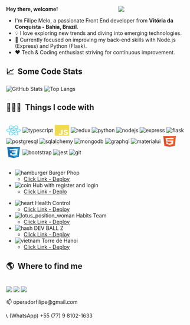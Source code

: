 <p align="left">
  <img src="https://cdn.jsdelivr.net/gh/Th3Wall/assets-cdn/PersonalGithubReadme/Memoji.png" width="200" align="right" style="margin-left: 20px;">
<b>Hey there, welcome!</b></br>
</p>

 - I'm Filipe Melo, a passionate Front End developer from <b>Vitória da Conquista - Bahia, Brazil</b>.</br>
 - 💡 I love exploring new trends and diving into emerging technologies.</br>
 - 🌱 Currently focused on improving my back-end skills with Node.js (Express) and Python (Flask).</br>
 - ❤️ Tech & Coding enthusiast striving for continuous improvement.


## 📈 &nbsp;Some Code Stats ##


 
 ![GitHub Stats](https://github-readme-stats.vercel.app/api?username=mghkill&show_icons=true&hide_border=true&bg_color=0D1117&title_color=007FFF&icon_color=007FFF&text_color=FFFFFF&include_all_commits=true&count_private=true&custom_title=GitHub%20Stats&hide_title=false&line_height=27&card_width=500&border_radius=10&border_color=007FFF&locale=en&cache_seconds=1800)
![Top Langs](https://github-readme-stats.vercel.app/api/top-langs/?username=mghkill&layout=compact&hide_border=true&bg_color=0D1117&title_color=007FFF&icon_color=007FFF&text_color=FFFFFF&card_width=500&border_radius=10&border_color=007FFF&locale=en&cache_seconds=1800)




## 👨🏻‍💻 &nbsp;Things I code with ##
<div style="display: inline_block"><br>
  <img align="center" height="30" width="40" alt="react" src="https://raw.githubusercontent.com/devicons/devicon/master/icons/react/react-original.svg" style="fill: #61DAFB;">
  <img align="center" height="30" width="40" alt="typescript" src="https://cdn.jsdelivr.net/gh/devicons/devicon/icons/typescript/typescript-original.svg" style="fill: #3178C6;">
  <img align="center" height="30" width="40" alt="javascript" src="https://raw.githubusercontent.com/devicons/devicon/master/icons/javascript/javascript-plain.svg" style="fill: #F7DF1E;">
  <img align="center" height="30" width="40" alt="redux" src="https://cdn.jsdelivr.net/gh/devicons/devicon/icons/redux/redux-original.svg" style="fill: #764ABC;">
  <img align="center" height="30" width="40" alt="python" src="https://cdn.jsdelivr.net/gh/devicons/devicon/icons/python/python-original.svg" style="fill: #3776AB;">
  <img align="center" height="30" width="40" alt="nodejs" src="https://cdn.jsdelivr.net/gh/devicons/devicon/icons/nodejs/nodejs-original.svg" style="fill: #339933;">
  <img align="center" height="30" width="40" alt="express" src="https://cdn.jsdelivr.net/gh/devicons/devicon/icons/express/express-original.svg" style="fill: #000000;">
  <img align="center" height="30" width="40" alt="flask" src="https://cdn.jsdelivr.net/gh/devicons/devicon/icons/flask/flask-original.svg" style="fill: #000000;">
  <img align="center" height="30" width="40" alt="postgresql" src="https://cdn.jsdelivr.net/gh/devicons/devicon/icons/postgresql/postgresql-original.svg" style="fill: #336791;">
  <img align="center" height="30" width="40" alt="sqlalchemy" src="https://cdn.jsdelivr.net/gh/devicons/devicon/icons/sqlalchemy/sqlalchemy-original.svg" style="fill: #F8DC3D;">
  <img align="center" height="30" width="40" alt="mongodb" src="https://cdn.jsdelivr.net/gh/devicons/devicon/icons/mongodb/mongodb-original.svg" style="fill: #47A248;">

  <!-- <img align="center" height="30" width="40" alt="nextjs" src="https://cdn.jsdelivr.net/gh/devicons/devicon/icons/nextjs/nextjs-original.svg">    --> 
  <img align="center" height="30" width="40" alt="graphql" src="https://cdn.jsdelivr.net/gh/devicons/devicon/icons/graphql/graphql-plain.svg" style="fill: #E10098;">    
<!--   <img align="center" height="30" width="40" alt="storybook" src="https://cdn.jsdelivr.net/gh/devicons/devicon/icons/storybook/storybook-original.svg">   -->  
  <img align="center" height="30" width="40" alt="materialui" src="https://cdn.jsdelivr.net/gh/devicons/devicon/icons/materialui/materialui-original.svg" style="fill: #0081CB;">
  <img align="center" height="30" width="40" alt="html5" src="https://raw.githubusercontent.com/devicons/devicon/master/icons/html5/html5-original.svg" style="fill: #E34F26;">
  <img align="center" height="30" width="40" alt="css3" src="https://raw.githubusercontent.com/devicons/devicon/master/icons/css3/css3-original.svg" style="fill: #1572B6;">
  <!-- <img align="center" height="30" width="40" alt="sass" src="https://cdn.jsdelivr.net/gh/devicons/devicon/icons/sass/sass-original.svg"> -->
  <img align="center" height="30" width="40" alt="bootstrap" src="https://cdn.jsdelivr.net/gh/devicons/devicon/icons/bootstrap/bootstrap-plain.svg" style="fill: #563D7C;">
  <img align="center" height="30" width="40" alt="jest" src="https://cdn.jsdelivr.net/gh/devicons/devicon/icons/jest/jest-plain.svg" style="fill: #C21325;">

  <!-- <img align="center" height="30" width="40" alt="wordpress" src="https://cdn.worldvectorlogo.com/logos/wordpress-icon-1.svg"> -->
  <img align="center" height="30" width="40" alt="git" src="https://cdn.jsdelivr.net/gh/devicons/devicon/icons/git/git-original.svg" style="fill: #F05032;">
</div>

<br>
 
 
<ul>

  <li>
    <img class="emoji" alt="hamburger" src="https://github.githubassets.com/images/icons/emoji/unicode/1f354.png" width="20" height="20">
    <span>Burger Phop</span>
    <ul>
      <li>
        <a target="_blank" href="https://hamb-mghkill.vercel.app/">Click Link - Deploy</a>
      </li>
     <!--  <li>
        <a href="https://github.com/Kenzie-Academy-Brasil-Developers/react-entrega-s1-hamburgueria-da-kenzie-mghkill">Github Page</a>
      </li> -->
    </ul>
  </li>
  
  <li>
    <img class="emoji" alt="coin" src="https://github.githubassets.com/images/icons/emoji/unicode/1fa99.png" width="20" height="20">
    <span>Hub with register and login</span>
    <ul>
      <li>
        <a target="_blank" href="https://react-entrega-s2-kenzie-hub-mghkill-mghkill.vercel.app/">Click Link - Deplo</a>
      </li>
    <!--   <li>
        <a href="https://github.com/Kenzie-Academy-Brasil-Developers/react-entrega-s2-kenzie-hub-mghkill">Github Page</a>
      </li> -->
    </ul>
  </li>
  
<!--   <li>
    <img class="emoji" alt="vietnam" src="https://github.githubassets.com/images/icons/emoji/unicode/1f1fb-1f1f3.png" width="20" height="20">
    <span>Kenzie shop</span>
    <ul>
      <li>
        <a target="_blank" href="https://react-entrega-s3-kenzieshop-mghkill.vercel.app/">Link Kenzie shop Deploy</a>
      </li>
      <li>
        <a href="https://github.com/Kenzie-Academy-Brasil-Developers/react-entrega-s3-kenzishop-com-context-api-mghkill">Github Page</a>
      </li>
    </ul>
  </li> -->
</ul>

 <ul>

   <li>
    <img class="emoji" alt="heart" src="https://github.githubassets.com/images/icons/emoji/unicode/2764.png" width="20" height="20">
    <span>Health Control</span>
    <ul>
      <li>
        <a href="https://maissaude.vercel.app" target="_blank">Click Link - Deploy</a>
      </li>
    <!--   <li>
        <a href="https://github.com/martachmlima/meu_paciente" target="_blank">Github Page</a>
      </li> -->
    </ul>
  </li>
  <li>
    <img class="emoji" alt="lotus_position_woman" src="https://github.githubassets.com/images/icons/emoji/unicode/1f9d8-2640.png" width="20" height="20">
    <span>Habits Team</span>
    <ul>
      <li>
        <a href="https://habits-team-project.vercel.app" target="_blank">Click Link - Deploy</a>
      </li>
   <!--    <li>
        <a href="https://github.com/martachmlima/habits_team_project" target="_blank">Github Page</a>
      </li> -->
    </ul>
  </li>
  
  

  <li>
    <img class="emoji" alt="hash" src="https://github.githubassets.com/images/icons/emoji/unicode/0023-20e3.png" width="20" height="20">
    <span>DEV BALL Z</span>
    <ul>
      <li>
        <a href="https://kenzie-academy-brasil-developers.github.io/entrega-lig-4-sprint-5-rodhardt" target="_blank">Click Link - Deploy</a>
      </li>
     <!--  <li>
        <a href="https://github.com/Kenzie-Academy-Brasil-Developers/entrega-lig-4-sprint-5-rodhardt" target="_blank">Github Page</a>
      </li> -->
    </ul>
  </li> 

  <li>
    <img class="emoji" alt="vietnam" src="https://github.githubassets.com/images/icons/emoji/unicode/1f1fb-1f1f3.png" width="20" height="20">
    <span>Torre de Hanoi</span>
    <ul>
      <li>
        <a href="https://kenzie-academy-brasil-developers.github.io/entrega-torre-de-hanoi-sprint-5-mghkill/" target="_blank">Click Link - Deploy</a>
      </li>
     <!--  <li>
        <a href="https://github.com/Kenzie-Academy-Brasil-Developers/entrega-torre-de-hanoi-sprint-5-mghkill" target="_blank">Github Page</a>
      </li> -->
    </ul>
  </li>

</ul>

## 🌎 &nbsp;Where to find me ##
<div style="display: inline_block"><br> 
 <!--<a href="" target="_blank"><img src="https://i.imgur.com/MymA43I.png"></a>-->
  <a href="https://www.linkedin.com/in/filipegusmaomelo/ " target="_blank"><img src="https://img.shields.io/badge/-LinkedIn-%230077B5?style=for-the-badge&logo=linkedin&logoColor=white" target="_blank"></a>   
  <a href="https://www.facebook.com/filipe.gusmaodemelo/" target="_blank"><img src="https://img.shields.io/badge/-Facebook-%230177B5?style=for-the-badge&logo=facebook&logoColor=white" target="_blank"></a>
  <a href = "mailto:operadorfilipe@gmail.com"><img src="https://img.shields.io/badge/-Gmail-%23333?style=for-the-badge&logo=gmail&logoColor=white" target="_blank"></a>
  <p> 📫 operadorfilipe@gmail.com </p>
<p>📞 (WhatsApp) +55 (77) 9 8102-1633</p>


  <br>
   
</div>

 
